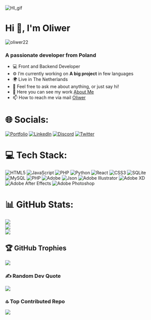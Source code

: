 <img src="https://media.giphy.com/media/ASd0Ukj0y3qMM/giphy.gif" alt="HI_gif" style="display: block; margin: 0 auto;">
<h1 align="">Hi 👋, I'm Oliwer</h1><p align="left"> <img src="https://komarev.com/ghpvc/?username=oliwer22&label=Profile%20views&color=08cde7&style=flat" alt="oliwer22" /> </p>
<h3 align="">A passionate developer from Poland</h3>




- 💻 Front and Backend Developer
- ⚙️ I’m currently working on **A big project** in few languages
- 🌍 Live in The Netherlands
- 💬 Feel free to ask me about anything, or just say hi!
- 👀 Here you can see my work [About Me](http://my-oliwier.com)
- 📫 How to reach me via mail [Oliwer](oliwer.w2209@gmail.com)


# 🌐 Socials:
[![Portfolio](https://img.shields.io/badge/Portfolio-%230077B5.svg?logo=&logoColor=white)](https://my-oliwier.com) 
[![LinkedIn](https://img.shields.io/badge/LinkedIn-%230077B5.svg?logo=linkedin&logoColor=white)](https://www.linkedin.com/in/oliwer-wozniak-094962219/) 
[![Discord](https://img.shields.io/badge/Discord-%230077B5.svg?logo=discord&logoColor=white)](https://discord.com/users/586892627647922176) 
[![Twitter](https://img.shields.io/badge/Twitter-%230077B5.svg?logo=twitter&logoColor=white)](https://twitter.com/WozniakOliwer) 



# 💻 Tech Stack:
![HTML5](https://img.shields.io/badge/html-%23E34F26.svg?style=for-the-badge&logo=html&logoColor=white) 
![JavaScript](https://img.shields.io/badge/javascript-%23323330.svg?style=for-the-badge&logo=javascript&logoColor=%23F7DF1E) 
![PHP](https://img.shields.io/badge/php-%23777BB4.svg?style=for-the-badge&logo=php&logoColor=white) 
![Python](https://img.shields.io/badge/python-3670A0?style=for-the-badge&logo=python&logoColor=ffdd54) 
![React](https://img.shields.io/badge/react-%2320232a.svg?style=for-the-badge&logo=react&logoColor=%2361DAFB) 
![CSS3](https://img.shields.io/badge/css-%231572B6.svg?style=for-the-badge&logo=css3&logoColor=white) 
![SQLite](https://img.shields.io/badge/sqlite-%2307405e.svg?style=for-the-badge&logo=sqlite&logoColor=white) 
![MySQL](https://img.shields.io/badge/mysql-%2300000f.svg?style=for-the-badge&logo=mysql&logoColor=white) 
![PHP](https://img.shields.io/badge/php-%23777BB4.svg?style=for-the-badge&logo=php&logoColor=white) 
![Adobe](https://img.shields.io/badge/adobe-%23FF0000.svg?style=for-the-badge&logo=adobe&logoColor=white) 
![Json](https://img.shields.io/badge/JSON-black?style=for-the-badge&logo=JSON%20web%20tokens) 
![Adobe Illustrator](https://img.shields.io/badge/adobe%20illustrator-%23FF9A00.svg?style=for-the-badge&logo=adobe%20illustrator&logoColor=white) 
![Adobe XD](https://img.shields.io/badge/Adobe%20XD-470137?style=for-the-badge&logo=Adobe%20XD&logoColor=#FF61F6) 
![Adobe After Effects](https://img.shields.io/badge/Adobe%20After%20Effects-9999FF.svg?style=for-the-badge&logo=Adobe%20After%20Effects&logoColor=white) 
![Adobe Photoshop](https://img.shields.io/badge/adobe%20photoshop-%2331A8FF.svg?style=for-the-badge&logo=adobe%20photoshop&logoColor=white)
# 📊 GitHub Stats:

![](https://github-readme-stats.vercel.app/api?username=Oliwer22&theme=dark&hide_border=true&include_all_commits=true&count_private=true)<br/>
![](https://github-readme-streak-stats.herokuapp.com/?user=Oliwer22&theme=dark&hide_border=true)<br/>
![](https://github-readme-stats.vercel.app/api/top-langs/?username=Oliwer22&theme=dark&hide_border=true&include_all_commits=true&count_private=true&layout=compact)

## 🏆 GitHub Trophies
![](https://github-profile-trophy.vercel.app/?username=Oliwer22&theme=radical&no-frame=true&no-bg=true&margin-w=4)

### ✍️ Random Dev Quote
![](https://quotes-github-readme.vercel.app/api?type=horizontal&theme=radical)

### 🔝 Top Contributed Repo
![](https://github-contributor-stats.vercel.app/api?username=Oliwer22&limit=5&theme=dark&combine_all_yearly_contributions=true)

